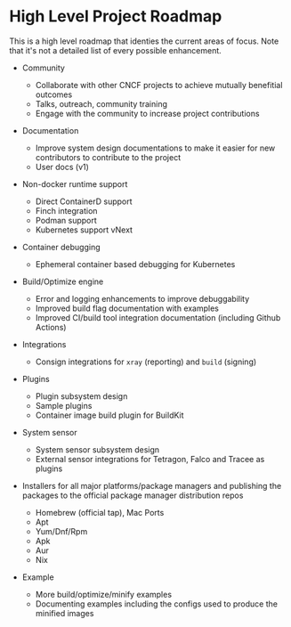 # High Level Project Roadmap

This is a high level roadmap that identies the current areas of focus. Note that it's not a detailed list of every possible enhancement.

* Community
  * Collaborate with other CNCF projects to achieve mutually benefitial outcomes
  * Talks, outreach, community training
  * Engage with the community to increase project contributions

* Documentation
  * Improve system design documentations to make it easier for new contributors to contribute to the project
  * User docs (v1)

* Non-docker runtime support
  * Direct ContainerD support
  * Finch integration
  * Podman support
  * Kubernetes support vNext

* Container debugging
  * Ephemeral container based debugging for Kubernetes

* Build/Optimize engine
  * Error and logging enhancements to improve debuggability
  * Improved build flag documentation with examples
  * Improved CI/build tool integration documentation (including Github Actions)

* Integrations
  * Consign integrations for `xray` (reporting) and `build` (signing)

* Plugins
  * Plugin subsystem design
  * Sample plugins
  * Container image build plugin for BuildKit

* System sensor
  * System sensor subsystem design
  * External sensor integrations for Tetragon, Falco and Tracee as plugins

* Installers for all major platforms/package managers and publishing the packages to the official package manager distribution repos
  * Homebrew (official tap), Mac Ports
  * Apt
  * Yum/Dnf/Rpm
  * Apk
  * Aur
  * Nix

* Example
  * More build/optimize/minify examples
  * Documenting examples including the configs used to produce the minified images

